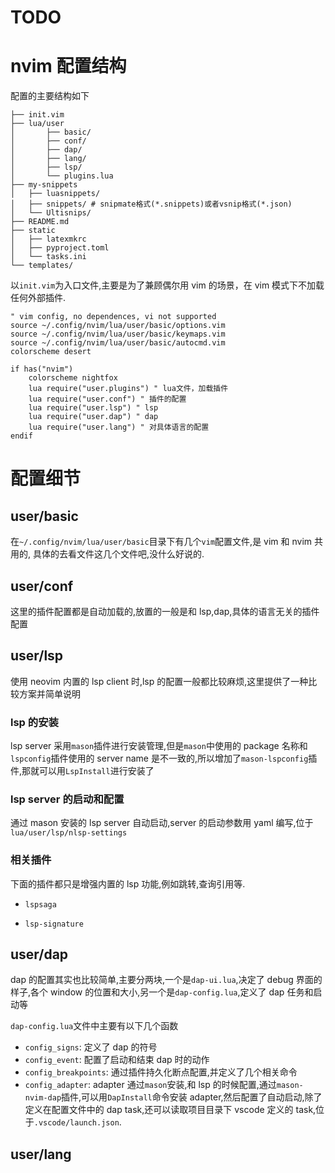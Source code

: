 # TODO

# nvim 配置结构

配置的主要结构如下

```
├── init.vim
├── lua/user
│       ├── basic/
│       ├── conf/
│       ├── dap/
│       ├── lang/
│       ├── lsp/
│       └── plugins.lua
├── my-snippets
│   ├── luasnippets/
│   ├── snippets/ # snipmate格式(*.snippets)或者vsnip格式(*.json)
│   └── Ultisnips/
├── README.md
├── static
│   ├── latexmkrc
│   ├── pyproject.toml
│   └── tasks.ini
└── templates/
```

以`init.vim`为入口文件,主要是为了兼顾偶尔用 vim 的场景，在 vim 模式下不加载任何外部插件.

```vim
" vim config, no dependences, vi not supported
source ~/.config/nvim/lua/user/basic/options.vim
source ~/.config/nvim/lua/user/basic/keymaps.vim
source ~/.config/nvim/lua/user/basic/autocmd.vim
colorscheme desert

if has("nvim")
    colorscheme nightfox
    lua require("user.plugins") " lua文件，加载插件
    lua require("user.conf") " 插件的配置
    lua require("user.lsp") " lsp
    lua require("user.dap") " dap
    lua require("user.lang") " 对具体语言的配置
endif
```

# 配置细节

## user/basic

在`~/.config/nvim/lua/user/basic`目录下有几个`vim`配置文件,是 vim 和 nvim
共用的, 具体的去看文件这几个文件吧,没什么好说的.

## user/conf

这里的插件配置都是自动加载的,放置的一般是和 lsp,dap,具体的语言无关的插件配置

## user/lsp

使用 neovim 内置的 lsp client 时,lsp 的配置一般都比较麻烦,这里提供了一种比较方案并简单说明

### lsp 的安装

lsp server 采用`mason`插件进行安装管理,但是`mason`中使用的 package 名称和`lspconfig`插件使用的 server
name 是不一致的,所以增加了`mason-lspconfig`插件,那就可以用`LspInstall`进行安装了

### lsp server 的启动和配置

通过 mason 安装的 lsp server 自动启动,server 的启动参数用 yaml 编写,位于`lua/user/lsp/nlsp-settings`

### 相关插件

下面的插件都只是增强内置的 lsp 功能,例如跳转,查询引用等.

- `lspsaga`

- `lsp-signature`

## user/dap

dap 的配置其实也比较简单,主要分两块,一个是`dap-ui.lua`,决定了 debug 界面的样子,各个 window 的位置和大小,另一个是`dap-config.lua`,定义了 dap 任务和启动等

`dap-config.lua`文件中主要有以下几个函数

- `config_signs`: 定义了 dap 的符号
- `config_event`: 配置了启动和结束 dap 时的动作
- `config_breakpoints`: 通过插件持久化断点配置,并定义了几个相关命令
- `config_adapter`: adapter 通过`mason`安装,和 lsp 的时候配置,通过`mason-nvim-dap`插件,可以用`DapInstall`命令安装 adapter,然后配置了自动启动,除了定义在配置文件中的 dap task,还可以读取项目目录下 vscode 定义的 task,位于`.vscode/launch.json`.

## user/lang
